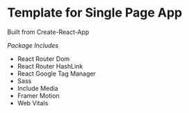 # Template for Single Page App

Built from Create-React-App

_Package Includes_

- React Router Dom
- React Router HashLink
- React Google Tag Manager
- Sass
- Include Media
- Framer Motion
- Web Vitals
